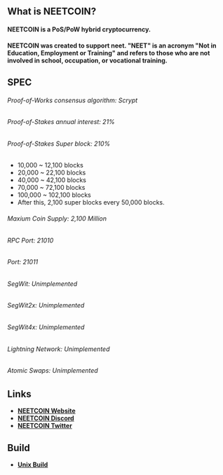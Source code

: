 ## What is NEETCOIN?
#### NEETCOIN is a PoS/PoW hybrid cryptocurrency.
#### NEETCOIN was created to support neet. "NEET" is an acronym "Not in Education, Employment or Training" and refers to those who are not involved in school, occupation, or vocational training.

## SPEC
###### Proof-of-Works consensus algorithm: Scrypt
###### Proof-of-Stakes annual interest: 21%
###### Proof-of-Stakes Super block: 210%
+ 10,000 ~ 12,100 blocks
+ 20,000 ~ 22,100 blocks
+ 40,000 ~ 42,100 blocks
+ 70,000 ~ 72,100 blocks
+ 100,000 ~ 102,100 blocks
+ After this, 2,100 super blocks every 50,000 blocks.

###### Maxium Coin Supply: 2,100 Million
###### RPC Port: 21010
###### Port: 21011
###### SegWit: Unimplemented
###### SegWit2x: Unimplemented
###### SegWit4x: Unimplemented
###### Lightning Network: Unimplemented
###### Atomic Swaps: Unimplemented

## Links
- **[NEETCOIN Website](https://neetcoin.jp/en/)**
- **[NEETCOIN Discord](https://discordapp.com/invite/wWG4AzV)**
- **[NEETCOIN Twitter](https://twitter.com/neetcoin_jp)**

## Build
- **[Unix Build](doc/build-unix.txt)**
